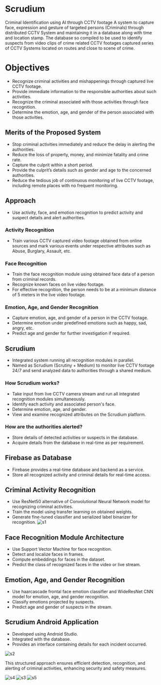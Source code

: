 # Scrudium
Criminal Identification using AI through CCTV footage
A system to capture face, expression and
gesture of targeted persons (Criminals) through distributed CCTV System and
maintaining it in a database along with time and location stamp. The database
so compiled to be used to identify suspects from video clips of crime related
CCTV footages captured series of CCTV Systems located on routes and close to
scene of crime.

# Objectives

- Recognize criminal activities and mishappenings through captured live CCTV footage.
- Provide immediate information to the responsible authorities about such activities.
- Recognize the criminal associated with those activities through face recognition.
- Determine the emotion, age, and gender of the person associated with those activities.

## Merits of the Proposed System

- Stop criminal activities immediately and reduce the delay in alerting the authorities.
- Reduce the loss of property, money, and minimize fatality and crime rate.
- Capture the culprit within a short period.
- Provide the culprit’s details such as gender and age to the concerned authorities.
- Reduce the tedious job of continuous monitoring of live CCTV footage, including remote places with no frequent monitoring.

## Approach

- Use activity, face, and emotion recognition to predict activity and suspect details and alert authorities.
  
### Activity Recognition

- Train various CCTV captured video footage obtained from online sources and mark various events under respective attributes such as Abuse, Burglary, Assault, etc.

### Face Recognition

- Train the face recognition module using obtained face data of a person from criminal records.
- Recognize known faces on live video footage.
- For effective recognition, the person needs to be at a minimum distance of 5 meters in the live video footage.

### Emotion, Age, and Gender Recognition

- Capture emotion, age, and gender of a person in the CCTV footage.
- Determine emotion under predefined emotions such as happy, sad, angry, etc.
- Predict age and gender for further investigation if required.

## Scrudium

- Integrated system running all recognition modules in parallel.
- Named as Scrudium (Scrutiny + Medium) to monitor live CCTV footage 24/7 and send analyzed data to authorities through a shared medium.

### How Scrudium works?

- Take input from live CCTV camera stream and run all integrated recognition modules simultaneously.
- Identify each activity and associated person's face.
- Determine emotion, age, and gender.
- View and examine recognized attributes on the Scrudium platform.

### How are the authorities alerted?

- Store details of detected activities or suspects in the database.
- Acquire details from the database in real-time as per requirement.

## Firebase as Database

- Firebase provides a real-time database and backend as a service.
- Store all recognized activity and criminal details for real-time access.

## Criminal Activity Recognition

- Use ResNet50 alternative of Convolutional Neural Network model for recognizing criminal activities.
- Train the model using transfer learning on obtained weights.
- Generate fine-tuned classifier and serialized label binarizer for recognition.
![s1](https://github.com/kundamnikhil/Scrudium/assets/43941418/7230ee1e-7d8a-47e7-8057-7aa630eb1e60)

## Face Recognition Module Architecture

- Use Support Vector Machine for face recognition.
- Detect and localize faces in frames.
- Compute embeddings for faces in the dataset.
- Predict the class of recognized faces in the video or live stream.

## Emotion, Age, and Gender Recognition

- Use haarcascade frontal face emotion classifier and WideResNet CNN model for emotion, age, and gender recognition.
- Classify emotions projected by suspects.
- Predict age and gender of suspects in the stream.

## Scrudium Android Application

- Developed using Android Studio.
- Integrated with the database.
- Provides an interface containing details for each incident occurred.

![s2](https://github.com/kundamnikhil/Scrudium/assets/43941418/a621c91a-2b2b-4b55-9495-97cd688aadbf)


This structured approach ensures efficient detection, recognition, and alerting of criminal activities, enhancing security and safety measures.


![s4](https://github.com/kundamnikhil/Scrudium/assets/43941418/fd916b09-c726-40aa-80d0-a972677f1af4)
![s3](https://github.com/kundamnikhil/Scrudium/assets/43941418/023f27f6-61d2-4073-b206-f8e5698f3e8a)
![s5](https://github.com/kundamnikhil/Scrudium/assets/43941418/ec93732d-e27b-436f-9760-45df9e358ebb)
